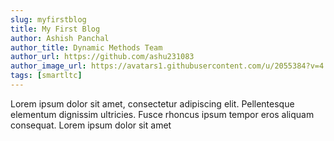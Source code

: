 ```yaml
---
slug: myfirstblog
title: My First Blog
author: Ashish Panchal
author_title: Dynamic Methods Team
author_url: https://github.com/ashu231083
author_image_url: https://avatars1.githubusercontent.com/u/2055384?v=4
tags: [smartltc]
---
```


Lorem ipsum dolor sit amet, consectetur adipiscing elit. Pellentesque elementum dignissim ultricies. Fusce rhoncus ipsum tempor eros aliquam consequat. Lorem ipsum dolor sit amet
